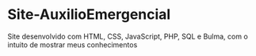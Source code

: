 # Site-AuxilioEmergencial
Site desenvolvido com HTML, CSS, JavaScript, PHP, SQL e Bulma, com o intuito de mostrar meus conhecimentos 
